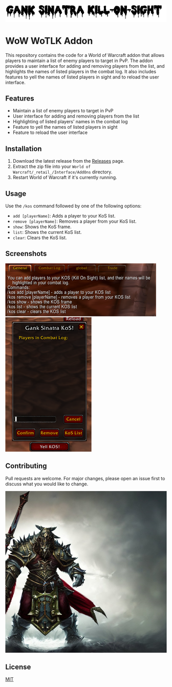 ![Addon Screenshot](images/header.png)
# WoW WoTLK Addon
This repository contains the code for a World of Warcraft addon that allows players to maintain a list of enemy players to target in PvP. The addon provides a user interface for adding and removing players from the list, and highlights the names of listed players in the combat log. It also includes features to yell the names of listed players in sight and to reload the user interface.

## Features

- Maintain a list of enemy players to target in PvP
- User interface for adding and removing players from the list
- Highlighting of listed players' names in the combat log
- Feature to yell the names of listed players in sight
- Feature to reload the user interface

## Installation

1. Download the latest release from the [Releases](https://github.com/yourusername/GankSinatraKos/releases) page.
2. Extract the zip file into your `World of Warcraft/_retail_/Interface/AddOns` directory.
3. Restart World of Warcraft if it's currently running.

## Usage

Use the `/kos` command followed by one of the following options:

- `add [playerName]`: Adds a player to your KoS list.
- `remove [playerName]`: Removes a player from your KoS list.
- `show`: Shows the KoS frame.
- `list`: Shows the current KoS list.
- `clear`: Clears the KoS list.

## Screenshots

![KoS List](images/kos-list.png)
![KoS Frame](images/kos-add.png)

## Contributing

Pull requests are welcome. For major changes, please open an issue first to discuss what you would like to change.

![](images/koswar.png)
## License

[MIT](https://choosealicense.com/licenses/mit/)
